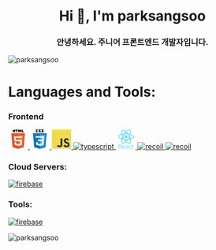 <h1 align="center">Hi 👋, I'm parksangsoo</h1>
<h3 align="center">안녕하세요. 주니어 프론트엔드 개발자입니다.</h3>

<p align="left"> <img src="https://komarev.com/ghpvc/?username=parksangsoo&label=Profile%20views&color=0e75b6&style=flat" alt="parksangsoo" /> </p>

<h1 align="left">Languages and Tools:</h1>
<h3 align="left">Frontend</h3>
<p align="left"> 
  <a href="https://www.w3.org/html/" target="_blank"> <img src="https://raw.githubusercontent.com/devicons/devicon/master/icons/html5/html5-original-wordmark.svg" alt="html5" width="40" height="40"/> </a> 
  <a href="https://www.w3schools.com/css/" target="_blank"> <img src="https://raw.githubusercontent.com/devicons/devicon/master/icons/css3/css3-original-wordmark.svg" alt="css3" width="40" height="40"/> </a>
  <a href="https://developer.mozilla.org/en-US/docs/Web/JavaScript" target="_blank"> <img src="https://raw.githubusercontent.com/devicons/devicon/master/icons/javascript/javascript-original.svg" alt="javascript" width="40" height="40"/> </a>
  <a href="https://www.typescriptlang.org/" target="_blank"> <img src="https://github.com/parksangsoo/parksangsoo/assets/37687621/4d674878-f694-457a-93f4-ec57a2f6d0ec" alt="typescript" width="40" height="40"/> </a>
  <a href="https://reactjs.org/" target="_blank"> <img src="https://raw.githubusercontent.com/devicons/devicon/master/icons/react/react-original-wordmark.svg" alt="react" width="40" height="40"/> </a> 
  <a href="https://recoiljs.org/ko/" target="_blank"> <img src="https://github.com/parksangsoo/parksangsoo/assets/37687621/fc5021c5-ef86-4832-97cc-f98d26adee40" alt="recoil" width="40" height="40"/> </a> 
  <a href="[https://recoiljs.org/ko/](https://tanstack.com/query/latest/docs/framework/react/overview)" target="_blank"> <img src="https://github.com/parksangsoo/parksangsoo/assets/37687621/1dae2960-e679-4f66-9c54-1e8e45b75a4d" alt="recoil" width="40" height="40"/> </a> 
  
<h3 align="left">Cloud Servers:</h3>
<a href="https://firebase.google.com/" target="_blank"> <img src="https://www.vectorlogo.zone/logos/firebase/firebase-icon.svg" alt="firebase" width="40" height="40"/> </a>

<h3 align="left">Tools:</h3>
<a href="https://code.visualstudio.com/" target="_blank"> <img src="https://github.com/parksangsoo/parksangsoo/assets/37687621/a4258a52-b1fb-42d6-84f6-f35532ccd6f5" alt="firebase" width="40" height="40"/> </a>



</p>
<p><img align="center" src="https://github-readme-stats.vercel.app/api/top-langs?username=parksangsoo&show_icons=true&locale=en&layout=compact" alt="parksangsoo" /></p>






